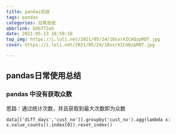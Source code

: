 ```yaml
---
title: pandas总结
tags: pandas
categories: 日常总结
abbrlink: b8b772a5
date: 2021-05-13 16:59:18
top_img: https://i.loli.net/2021/05/24/1BsxrkICmQzpRDT.jpg
cover: https://i.loli.net/2021/05/24/1BsxrkICmQzpRDT.jpg

---
```


## pandas日常使用总结

### pandas 中没有获取众数

思路：通过统计次数，并且获取到最大次数即为众数


```
data[['diff_days','cust_no']].groupby('cust_no').agg(lambda x: x.value_counts().index[0]).reset_index()
```
